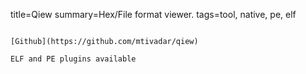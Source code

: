 title=Qiew
summary=Hex/File format viewer.
tags=tool, native, pe, elf
~~~~~~

[Github](https://github.com/mtivadar/qiew)

ELF and PE plugins available

